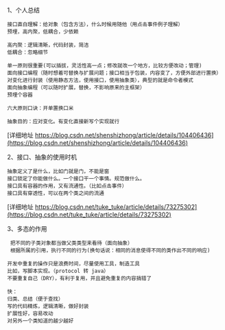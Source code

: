 
1、个人总结
```
接口直白理解：给对象（包含方法），什么时候用随他（用点击事件例子理解）
预埋，高内聚，低耦合，少依赖

高内聚：逻辑清晰，代码封装，简洁
低耦合：忽略细节

单一原则很重要(可以插拔，灵活性高一点；修改就改一个地方，比较方便改动；管理)
面向接口编程（随时想着可替换与扩展问题；接口相当于包装，内容变了，方便外部进行置换）
对变化进行封装（使用静态方法，使用接口，使用抽象类），典型的就是命令者模式
面向抽象编程（可以随时扩展，替换，不影响原来的主框架）
预埋个容器

六大原则口诀：开单置换口米

抽象目的：应对变化。有变化直接新写个实现就行
```
[详细地址 https://blog.csdn.net/shenshizhong/article/details/104406436](https://blog.csdn.net/shenshizhong/article/details/104406436)

2、接口、抽象的使用时机
```
抽象定义了是什么，比如门就是门，不能是窗
接口锁定了你能做什么。一个接口干一个事情。规范做什么。
接口具有容器的作用，又有流通性。（比如点击事件）
接口具有穿透性，可以在两个类之间的流通
```
[详细地址 https://blog.csdn.net/tuke_tuke/article/details/73275302](https://blog.csdn.net/tuke_tuke/article/details/73275302)

3、多态的作用
```
 把不同的子类对象都当做父类类型来看待（面向抽象）
 根据所属的引用，执行不同的行为(换句话说：相同的消息使得不同的类作出不同的响应)
```
```
开发中重复的操作只是浪费时间，尽量使用工具，制造工具
比如，写脚本实现。（protocol 转 java）
不要重复自己（DRY），有利于复用，并且避免重复的内容搞错了
```
```
快：
归类、总结（便于查找）
写的代码精炼，逻辑清晰，做好封装
扩展性好，容易改动
对另外一个类知道的越少越好

```
